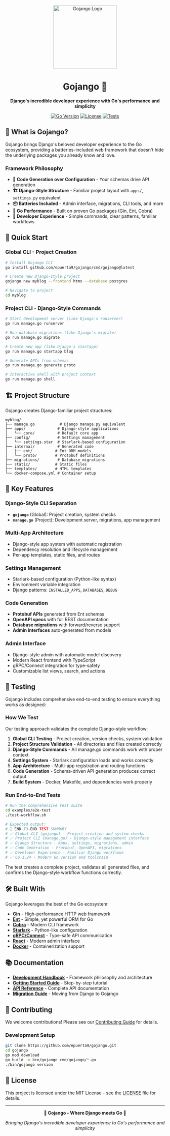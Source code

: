 <div align="center">
  <img src="logo.png" alt="Gojango Logo" width="200" height="200">
  
  # Gojango 🎸
  
  **Django's incredible developer experience with Go's performance and simplicity**
  
  [![Go Version](https://img.shields.io/badge/Go-1.24-blue.svg)](https://golang.org/)
  [![License](https://img.shields.io/badge/license-MIT-green.svg)](LICENSE)
  [![Tests](https://img.shields.io/badge/tests-passing-brightgreen.svg)](#testing)
  
</div>

## 🌟 **What is Gojango?**

Gojango brings Django's beloved developer experience to the Go ecosystem, providing a batteries-included web framework that doesn't hide the underlying packages you already know and love.

### **Framework Philosophy**
- **🔧 Code Generation over Configuration** - Your schemas drive API generation
- **🏗️ Django-Style Structure** - Familiar project layout with `apps/`, `settings.py` equivalent
- **📦 Batteries Included** - Admin interface, migrations, CLI tools, and more
- **🚀 Go Performance** - Built on proven Go packages (Gin, Ent, Cobra)
- **🎯 Developer Experience** - Simple commands, clear patterns, familiar workflows

## 🚀 **Quick Start**

### Global CLI - Project Creation
```bash
# Install Gojango CLI
go install github.com/epuerta9/gojango/cmd/gojango@latest

# Create new Django-style project
gojango new myblog --frontend htmx --database postgres

# Navigate to project
cd myblog
```

### Project CLI - Django-Style Commands
```bash
# Start development server (like Django's runserver)
go run manage.go runserver

# Run database migrations (like Django's migrate)
go run manage.go migrate

# Create new app (like Django's startapp)
go run manage.go startapp blog

# Generate APIs from schemas
go run manage.go generate proto

# Interactive shell with project context
go run manage.go shell
```

## 🏗️ **Project Structure**

Gojango creates Django-familiar project structures:

```
myblog/
├── manage.go           # Django manage.py equivalent
├── apps/              # Django-style applications
│   └── core/          # Default core app
├── config/            # Settings management
│   └── settings.star  # Starlark-based configuration
├── internal/          # Generated code
│   ├── ent/          # Ent ORM models
│   └── proto/        # Protobuf definitions
├── migrations/        # Database migrations
├── static/           # Static files
├── templates/        # HTML templates
└── docker-compose.yml # Container setup
```

## 🎯 **Key Features**

### **Django-Style CLI Separation**
- **`gojango`** (Global): Project creation, system checks
- **`manage.go`** (Project): Development server, migrations, app management

### **Multi-App Architecture**
- Django-style app system with automatic registration
- Dependency resolution and lifecycle management
- Per-app templates, static files, and routes

### **Settings Management**
- Starlark-based configuration (Python-like syntax)
- Environment variable integration
- Django patterns: `INSTALLED_APPS`, `DATABASES`, `DEBUG`

### **Code Generation**
- **Protobuf APIs** generated from Ent schemas
- **OpenAPI specs** with full REST documentation
- **Database migrations** with forward/reverse support
- **Admin interfaces** auto-generated from models

### **Admin Interface**
- Django-style admin with automatic model discovery
- Modern React frontend with TypeScript
- gRPC/Connect integration for type-safety
- Customizable list views, search, and actions

## 🧪 **Testing**

Gojango includes comprehensive end-to-end testing to ensure everything works as designed:

### **How We Test**
Our testing approach validates the complete Django-style workflow:

1. **Global CLI Testing** - Project creation, version checks, system validation
2. **Project Structure Validation** - All directories and files created correctly
3. **Django-Style Commands** - All manage.go commands work with proper context
4. **Settings System** - Starlark configuration loads and works correctly
5. **App Architecture** - Multi-app registration and routing functions
6. **Code Generation** - Schema-driven API generation produces correct output
7. **Build System** - Docker, Makefile, and dependencies work properly

### **Run End-to-End Tests**
```bash
# Run the comprehensive test suite
cd examples/e2e-test
./test-workflow.sh

# Expected output:
# 🎉 END-TO-END TEST SUMMARY
# ✅ Global CLI (gojango) - Project creation and system checks
# ✅ Project CLI (manage.go) - Django-style management interface  
# ✅ Django Structure - Apps, settings, migrations, admin
# ✅ Code Generation - Protobuf, OpenAPI, migrations
# ✅ Developer Experience - Familiar Django workflows
# ✅ Go 1.24 - Modern Go version and toolchain
```

The test creates a complete project, validates all generated files, and confirms the Django-style workflow functions correctly.

## 🛠️ **Built With**

Gojango leverages the best of the Go ecosystem:

- **[Gin](https://gin-gonic.com/)** - High-performance HTTP web framework
- **[Ent](https://entgo.io/)** - Simple, yet powerful ORM for Go
- **[Cobra](https://cobra.dev/)** - Modern CLI framework
- **[Starlark](https://github.com/google/starlark-go)** - Python-like configuration
- **[gRPC/Connect](https://connect.build/)** - Type-safe API communication
- **[React](https://reactjs.org/)** - Modern admin interface
- **[Docker](https://www.docker.com/)** - Containerization support

## 📚 **Documentation**

- [**Development Handbook**](docs/development/handbook.md) - Framework philosophy and architecture
- [**Getting Started Guide**](docs/getting-started.md) - Step-by-step tutorial
- [**API Reference**](docs/api/) - Complete API documentation
- [**Migration Guide**](docs/migration.md) - Moving from Django to Gojango

## 🤝 **Contributing**

We welcome contributions! Please see our [Contributing Guide](CONTRIBUTING.md) for details.

### **Development Setup**
```bash
git clone https://github.com/epuerta9/gojango.git
cd gojango
go mod download
go build -o bin/gojango cmd/gojango/*.go
./bin/gojango version
```

## 📄 **License**

This project is licensed under the MIT License - see the [LICENSE](LICENSE) file for details.

---

<div align="center">
  
**🎸 Gojango - Where Django meets Go 🐹**

*Bringing Django's incredible developer experience to Go's performance and simplicity*

</div>
